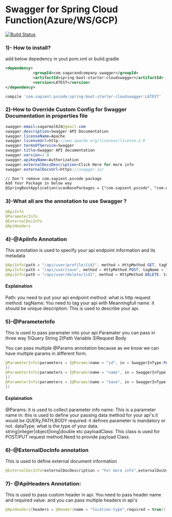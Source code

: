 # Swagger for Spring Cloud Function(Azure/WS/GCP)

[![Build Status](https://travis-ci.org/joemccann/dillinger.svg?branch=master)](https://www.youtube.com/channel/UCKLrvwglZb6h9SEM__fgSjg)

### 1)- How to install?
add below depedency in yout pom.xml or build.gradle
```xml
<dependency>
            <groupId>com.sagarandcompany.swagger</groupId>
            <artifactId>spring-boot-starter-cloudswagger</artifactId>
            <version>LATEST</version>
</dependency>
```
```gradle
compile 'com.sapient.pscode:spring-boot-starter-cloudswagger:LATEST'
```
### 2)-How to Override Custom Config for Swagger Documentation in properties file
```java
swagger.email=sagarmal624@gmail.com
swagger.description=Swagger API Documentation
swagger.licenseName=Apache
swagger.licenseUrl=http://www.apache.org/licenses/license-2.0
swagger.termsOfService=Swagger
swagger.title=Swagger API documentation
swagger.version=1.0
swagger.apiKeyName=Authorization
swagger.externalDocsDescription=Click Here for more info
swagger.externalDocsUrl=https://swagger.io/
```
```txt
// Don't remove com.sapient.pscode package
Add Your Package in below way
@SpringBootApplication(scanBasePackages = {"com.sapient.pscode", "com.example.custom.packagename"})
```

### 3)-What all are the annotation to use Swagger ?
```java
@ApiInfo
@ParameterInfo
@ExternalDocInfo
@ApiHeaders
```

### 4)-@ApiInfo Annotation
This annotation is used to specify your api endpoint information and its metadata
```java
@ApiInfo(path = "/api/user/profile/{id}", method = HttpMethod.GET, tagName = "UserProfile")
@ApiInfo(path = "/api/user/save", method = HttpMethod.POST, tagName = "UserSave")
@ApiInfo(path = "/api/user/delete/{id}", method = HttpMethod.DELETE, tagName = "UserDelete")
```
#### Explaination
Path: you need to put your api endpoint
method: what is http request method:
tagName: You need to tag your api with Meanningfull name. it should be unique
description: This is used to describe your api.

### 5)-@ParameterInfo
This is used to pass paramater into your api.Paramater you can pass in three way
1)Query String
2)Path Variable
3)Request Body

You can pass multiple @Params annotation because as we know we can have multiple params in different form.
```java
@ParameterInfo(parameters = {@Params(name = "id", in = SwaggerInType.PATH, required = true, dataType = "integer"),
})
@ParameterInfo(parameters = {@Params(name = "name", in = SwaggerInType.QUERY, required = true, dataType = "string")
})
@ParameterInfo(parameters = {@Params(name = "Save", in = SwaggerInType.BODY, required = true, dataType = "object", payloadClass = User.class)
})
```
#### Explaination
@Params: it is used to collect parameter info
name: This is a parameter name
in:  this is used to define your passing data method for your api's.it would be    QUERy,PATH,BODY
required: it defines parameter is mandatory or not.
dataType: what is the type of your data.  string|integer|object|long|double etc
payloadClass: This class is used for POST/PUT request method.Need to provide payload Class.


### 6)-@ExternalDocInfo annotation
This is used to define external document information
```java
@ExternalDocInfo(externalDocDescription = "For more info",externalDocUrl ="https://www.google.com/en/" )
```
### 7)- @ApiHeaders Annotation:
This is used to pass custom header in api.
You need to pass header name and required value. and you can pass multiple headers in api's

```java
@ApiHeaders(headers = @Header(name = "location-type",required = true))
```
